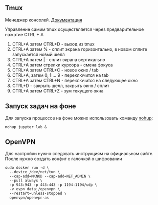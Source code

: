 Tmux
----
Менеджер консолей. [Документация](https://help.ubuntu.ru/wiki/byobu)

Управление самим tmux осуществляется через предварительное нажатие CTRL + A

1) CTRL+A затем CTRL+D - выход из tmux
2) CTRL+A затем % - сплит экрана горизонтально, в новом сплите запускается новый шелл
3) CTRL+A затем | - сплит экрана вертикально
4) CTRL+A  затем стрелки курсора - смена фокуса
5) CTRL+A затем CTRL+C - новое окно / tab
6) CTRL+A, затем 0, 1 ... 9 - переключится на tab
7) CTRL+A затем CTRL+N - переключится на следующее окно
8) CTRL+D - закрыть шелл, закрыть окно / сплит
9) CTRL+A затем  CTRL+Z - зум текущего окна


Запуск задач на фоне
--------------------

Для запуска процессов на фоне можно использовать команду [nohup](https://phoenixnap.com/kb/linux-run-command-background):
~~~
nohup jupyter lab &
~~~

OpenVPN
-------

Для настройки нужно следовать инструкциям на официальном сайте. После нужно создать конфиг с галочкой о шифровании

```
sudo docker run -d \
  --device /dev/net/tun \
  --cap-add=MKNOD --cap-add=NET_ADMIN \
  --pull always \
  -p 943:943 -p 443:443 -p 1194:1194/udp \
  -v ovpn_data:/openvpn \
  --restart=unless-stopped \
  openvpn/openvpn-as
```
